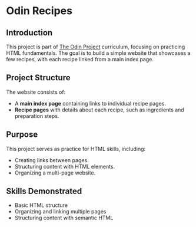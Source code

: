 # Odin Recipes

## Introduction
This project is part of [The Odin Project](https://www.theodinproject.com/) curriculum, focusing on practicing HTML fundamentals. The goal is to build a simple website that showcases a few recipes, with each recipe linked from a main index page.

## Project Structure
The website consists of:
- A **main index page** containing links to individual recipe pages.
- **Recipe pages** with details about each recipe, such as ingredients and preparation steps.

## Purpose
This project serves as practice for HTML skills, including:
- Creating links between pages.
- Structuring content with HTML elements.
- Organizing a multi-page website.


## Skills Demonstrated
- Basic HTML structure
- Organizing and linking multiple pages
- Structuring content with semantic HTML
